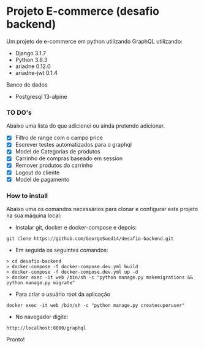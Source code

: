 # Projeto E-commerce (desafio backend)
Um projeto de e-commerce em python utilizando GraphQL utilizando: 

- Django 3.1.7
- Python 3.8.3
- ariadne 0.12.0
- ariadne-jwt 0.1.4


Banco de dados

- Postgresql 13-alpine


### TO DO's
Abaixo uma lista do que adicionei ou ainda pretendo adicionar.

- [x] Filtro de range com o campo price
- [x] Escrever testes automatizados para o graphql
- [x] Model de Categorias de produtos
- [x] Carrinho de compras baseado em session
- [x] Remover produtos do carrinho
- [x] Logout do cliente
- [x] Model de pagamento

### How to install
Abaixo uma os comandos necessários para clonar e configurar este projeto na sua 
máquina local:

- Instalar git, docker e docker-compose e depois:

```
git clone https://github.com/GeorgeSued14/desafio-backend.git
```

- Em seguida os seguintes comandos:

```
> cd desafio-backend
> docker-compose -f docker-compose.dev.yml build
> docker-compose -f docker-compose.dev.yml up -d 
> docker exec -it web /bin/sh -c "python manage.py makemigrations && 
python manage.py migrate"
``` 
- Para criar o usuário root da aplicação

```
docker exec -it web /bin/sh -c "python manage.py createsuperuser"
```

- No navegador digite:

```
http://localhost:8000/graphql
```

Pronto!
